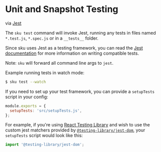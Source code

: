 # Unit and Snapshot Testing

via [Jest](https://facebook.github.io/jest/)

The `sku test` command will invoke Jest, running any tests in files named `*.test.js`, `*.spec.js` or in a `__tests__` folder.

Since sku uses Jest as a testing framework, you can read the [Jest documentation](https://facebook.github.io/jest/) for more information on writing compatible tests.

Note: `sku` will forward all command line args to `jest`.

Example running tests in watch mode:

```bash
$ sku test --watch
```

If you need to set up your test framework, you can provide a `setupTests` script in your config:

```js
module.exports = {
  setupTests: 'src/setupTests.js',
};
```

For example, if you're using [React Testing Library](https://testing-library.com/docs/react-testing-library/intro/) and wish to use the custom jest matchers provided by [`@testing-library/jest-dom`](https://github.com/testing-library/jest-dom), your `setupTests` script would look like this:

```js
import '@testing-library/jest-dom';
```
